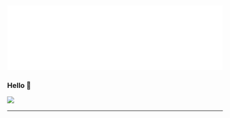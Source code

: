<img src="https://github.com/cookiedancer/cookiedancer/blob/main/tags.svg" width="auto" height="auto">

### Hello 👋
![](https://komarev.com/ghpvc/?username=cookiedancer&color=0ca4a5)

<!--
**cookiedancer/cookiedancer** is a ✨ _special_ ✨ repository because its `README.md` (this file) appears on your GitHub profile.

Here are some ideas to get you started:

- 🔭 I’m currently working on ...
- 🌱 I’m currently learning ...
- 👯 I’m looking to collaborate on ...
- 🤔 I’m looking for help with ...
- 💬 Ask me about ...
- 📫 How to reach me: ...
- 😄 Pronouns: ...
- ⚡ Fun fact: ...
-->

---

